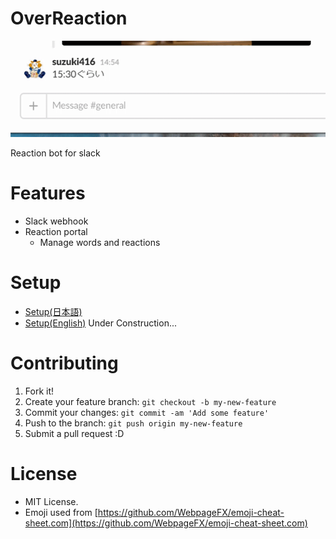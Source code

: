 OverReaction
===

![Demo](document/img/demo.gif)

Reaction bot for slack

# Features
- Slack webhook
- Reaction portal
    - Manage words and reactions

# Setup
- [Setup(日本語)](document/setup_ja.md)
- [Setup(English)](document/setup_en.md) Under Construction...

# Contributing
1. Fork it!
1. Create your feature branch: `git checkout -b my-new-feature`
1. Commit your changes: `git commit -am 'Add some feature'`
1. Push to the branch: `git push origin my-new-feature`
1. Submit a pull request :D

# License
- MIT License.  
- Emoji used from [https://github.com/WebpageFX/emoji-cheat-sheet.com](https://github.com/WebpageFX/emoji-cheat-sheet.com)
